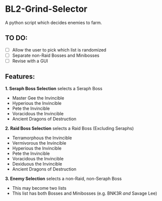 # BL2-Grind-Selector
A python script which decides enemies to farm.

## TO DO:
- [ ] Allow the user to pick which list is randomized
- [ ] Separate non-Raid Bosses and Minibosses
- [ ] Revise with a GUI

## Features:
**1. Seraph Boss Selection** selects a Seraph Boss
- Master Gee the Invincible
- Hyperious the Invincible
- Pete the Invincible
- Voracidous the Invincible
- Ancient Dragons of Destruction

**2. Raid Boss Selection** selects a Raid Boss (Excluding Seraphs)
- Terramorphous the Invincible
- Vermivorous the Invincible
- Hyperious the Invincible
- Pete the Invincible
- Voracidous the Invincible
- Dexiduous the Invincible
- Ancient Dragons of Destruction

**3. Enemy Selection** selects a non-Raid, non-Seraph Boss
- This may become two lists
- This list has both Bosses and Minibosses (e.g. BNK3R *and* Savage Lee)

